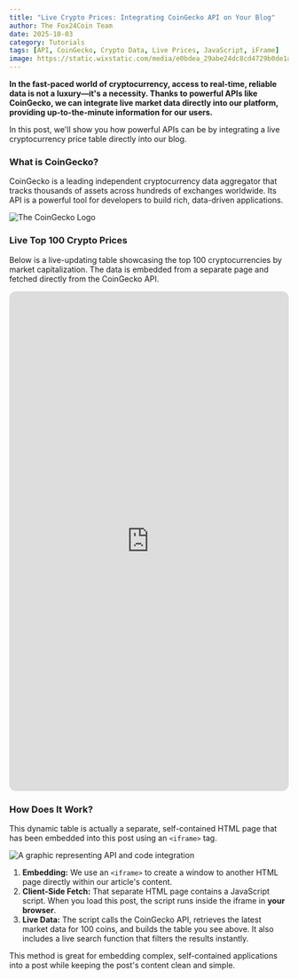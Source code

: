 ```yaml
---
title: "Live Crypto Prices: Integrating CoinGecko API on Your Blog"
author: The Fox24Coin Team
date: 2025-10-03
category: Tutorials
tags: [API, CoinGecko, Crypto Data, Live Prices, JavaScript, iFrame]
image: https://static.wixstatic.com/media/e0bdea_29abe24dc8cd4729b0de1a12fbb83e7a~mv2.png
---
```


**In the fast-paced world of cryptocurrency, access to real-time, reliable data is not a luxury—it's a necessity. Thanks to powerful APIs like CoinGecko, we can integrate live market data directly into our platform, providing up-to-the-minute information for our users.**

In this post, we'll show you how powerful APIs can be by integrating a live cryptocurrency price table directly into our blog.

### What is CoinGecko?

CoinGecko is a leading independent cryptocurrency data aggregator that tracks thousands of assets across hundreds of exchanges worldwide. Its API is a powerful tool for developers to build rich, data-driven applications.

![The CoinGecko Logo](https://static.wixstatic.com/media/e0bdea_aedd81aa60db40ff8a4f47618f3ce6d2~mv2.jpg)

### Live Top 100 Crypto Prices

Below is a live-updating table showcasing the top 100 cryptocurrencies by market capitalization. The data is embedded from a separate page and fetched directly from the CoinGecko API.

<iframe src="https://fox24coin.com/posts/html/crypto_table.html" style="width: 100%; height: 900px; border: none; border-radius: 12px;"></iframe>

### How Does It Work?

This dynamic table is actually a separate, self-contained HTML page that has been embedded into this post using an `<iframe>` tag.

![A graphic representing API and code integration](https://static.wixstatic.com/media/e0bdea_465908fbe9f249a98a8ee308de15bca0~mv2.png)

1.  **Embedding:** We use an `<iframe>` to create a window to another HTML page directly within our article's content.
2.  **Client-Side Fetch:** That separate HTML page contains a JavaScript script. When you load this post, the script runs inside the iframe in **your browser**.
3.  **Live Data:** The script calls the CoinGecko API, retrieves the latest market data for 100 coins, and builds the table you see above. It also includes a live search function that filters the results instantly.

This method is great for embedding complex, self-contained applications into a post while keeping the post's content clean and simple.